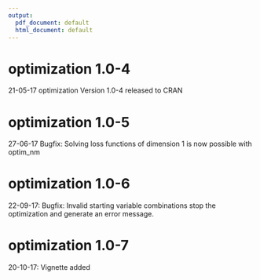```yaml
---
output:
  pdf_document: default
  html_document: default
---
```

# optimization 1.0-4
21-05-17  optimization Version 1.0-4 released to CRAN

# optimization 1.0-5
27-06-17 Bugfix: Solving loss functions of dimension 1 is now possible with optim_nm

# optimization 1.0-6
22-09-17: Bugfix: Invalid starting variable combinations stop the optimization and generate an error message.

# optimization 1.0-7
20-10-17: Vignette added
